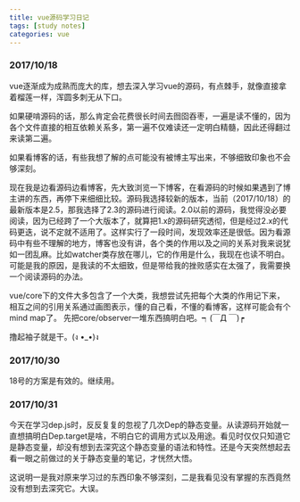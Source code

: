 ```yaml
---
title: vue源码学习日记
tags: [study notes]
categories: vue
---
```


### 2017/10/18

vue逐渐成为成熟而庞大的库，想去深入学习vue的源码，有点棘手，就像直接拿着榴莲一样，浑圆多刺无从下口。

如果硬啃源码的话，那么肯定会花费很长时间去囫囵吞枣，一遍是读不懂的，因为各个文件直接的相互依赖关系多，第一遍不仅难读还一定明白精髓，因此还得翻过来读第二遍。

如果看博客的话，有些我想了解的点可能没有被博主写出来，不够细致印象也不会够深刻。

现在我是边看源码边看博客，先大致浏览一下博客，在看源码的时候如果遇到了博主讲的东西，再停下来细细比较。源码我选择较新的版本，当前（2017/10/18）的最新版本是2.5，那我选择了2.3的源码进行阅读。2.0以前的源码，我觉得没必要阅读，因为已经跨了一个大版本了，就算把1.x的源码研究透彻，但是经过2.x的代码更迭，说不定就不适用了。这样实行了一段时间，发现效率还是很低。因为看源码中有些不理解的地方，博客也没有讲，各个类的作用以及之间的关系对我来说犹如一团乱麻。比如watcher类存放在哪儿，它的作用是什么，我现在也读不明白。可能是我的原因，是我读的不太细致，但是带给我的挫败感实在太强了，我需要换一个阅读源码的办法。

vue/core下的文件大多包含了一个大类，我想尝试先把每个大类的作用记下来，相互之间的引用关系通过画图表示，懂的自己看，不懂的看博客，这样可能会有个mind map了。
先把core/observer一堆东西搞明白吧。┑(￣Д ￣)┍

撸起袖子就是干。(ง •_•)ง


### 2017/10/30

18号的方案是有效的。继续用。


### 2017/10/31

今天在学习dep.js时，反反复复的忽视了几次Dep的静态变量。从读源码开始就一直想搞明白Dep.target是啥，不明白它的调用方式以及用途。看见时仅仅只知道它是静态变量，却没有想到去深究这个静态变量的语法和特性。还是今天突然想起去看一眼之前做过的关于静态变量的笔记，才恍然大悟。

这说明一是我对原来学习过的东西印象不够深刻，二是我看见没有掌握的东西竟然没有想到去深究它。大误。

